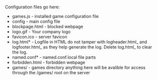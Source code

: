 Configuration files go here:
<ul>
  <li>games.js - installed game configuration file</li>
  <li>config - main config file</li>
  <li>blockpage.html - blocked webpage</li>
  <li>logo.gif - Your company logo</li>
  <li>favicon.ico - server favicon</li>
  <li>log.html* - Logfile in HTML do not tamper with logheader.html_ and logfooter.html_ as they help generate the log. 
    Delete log.html_ to clear the log.</li>
  <li>named.conf* - named.conf.local file parts</li>
  <li>forbidden.html - forbidden webpage</li>
  <li>games/ - games directory anything here will be avalible for access through the /games/ root on the server</li>
</hl>
